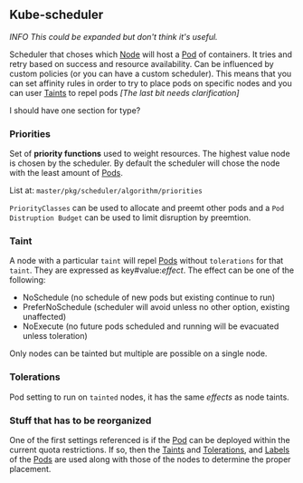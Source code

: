 ## Kube-scheduler ##

*INFO This could be expanded but don't think it's useful.*

Scheduler that choses which [Node](node.md) will host a [Pod](pod.md) of containers.
It tries and retry based on success and resource availability.
Can be influenced by custom policies (or you can have a custom scheduler).
This means that you can set affinity rules in order to try to place pods on specific nodes and you can user [Taints](taint.md) to repel pods *[The last bit needs clarification]*

I should have one section for type?

### Priorities ###

Set of **priority functions** used to weight resources.
The highest value node is chosen by the scheduler.
By default the scheduler will chose the node with the least amount of [Pods](pod.md).

List at: `master/pkg/scheduler/algorithm/priorities`

`PriorityClasses` can be used to allocate and preemt other pods and a `Pod Distruption Budget` can be used to limit disruption by preemtion.

### Taint ###

A node with a particular `taint` will repel [Pods](pod.md) without `tolerations` for that `taint`.
They are expressed as key#value:*effect*.
The effect can be one of the following:
* NoSchedule (no schedule of new pods but existing continue to run)
* PreferNoSchedule (scheduler will avoid unless no other option, existing unaffected)
* NoExecute (no future pods scheduled and running will be evacuated unless toleration)

Only nodes can be tainted but multiple are possible on a single node.

### Tolerations ###

Pod setting to run on `tainted` nodes, it has the same *effects* as node taints.

### Stuff that has to be reorganized ###

One of the first settings referenced is if the [Pod](pod.md) can be deployed within the current quota restrictions.
If so, then the [Taints](taint.md) and [Tolerations](toleration.md), and [Labels](label.md) of the [Pods](pod.md) are used along with those of the nodes to determine the proper placement.
